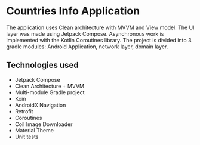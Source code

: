 # Countries Info Application

The application uses Clean architecture with MVVM and View model. The UI layer was made using
Jetpack Compose. Asynchronous work is implemented with the Kotlin Coroutines library. The project is
divided into 3 gradle modules: Android Application, network layer, domain layer.

## Technologies used

- Jetpack Compose
- Clean Architecture + MVVM
- Multi-module Gradle project
- Koin
- AndroidX Navigation
- Retrofit
- Coroutines
- Coil Image Downloader
- Material Theme
- Unit tests
